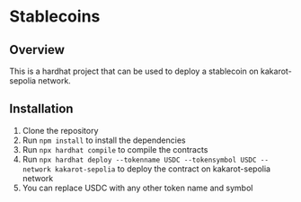 # Stablecoins

## Overview
This is a hardhat project that can be used to deploy a stablecoin on kakarot-sepolia network. 

## Installation
1. Clone the repository
2. Run `npm install` to install the dependencies
3. Run `npx hardhat compile` to compile the contracts
4. Run `npx hardhat deploy --tokenname USDC --tokensymbol USDC --network kakarot-sepolia` to deploy the contract on kakarot-sepolia network
5. You can replace USDC with any other token name and symbol
